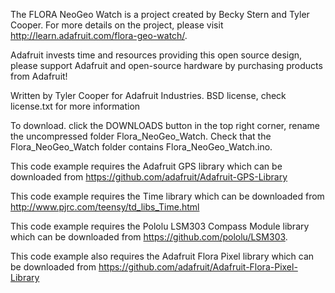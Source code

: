 The FLORA NeoGeo Watch is a project created by Becky Stern and Tyler Cooper.  For more details on the project, please visit http://learn.adafruit.com/flora-geo-watch/.

Adafruit invests time and resources providing this open source design, please support Adafruit and open-source hardware by purchasing products from Adafruit!

Written by Tyler Cooper for Adafruit Industries.
BSD license, check license.txt for more information

To download. click the DOWNLOADS button in the top right corner, rename the uncompressed folder Flora_NeoGeo_Watch. Check that the Flora_NeoGeo_Watch folder contains Flora_NeoGeo_Watch.ino.

This code example requires the Adafruit GPS library which can be downloaded from https://github.com/adafruit/Adafruit-GPS-Library

This code example requires the Time library which can be downloaded from http://www.pjrc.com/teensy/td_libs_Time.html

This code example requires the Pololu LSM303 Compass Module library which can be downloaded from https://github.com/pololu/LSM303.

This code example also requires the Adafruit Flora Pixel library which can be downloaded from https://github.com/adafruit/Adafruit-Flora-Pixel-Library